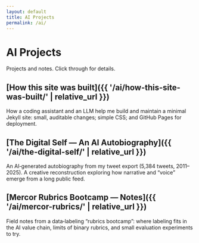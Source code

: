 ```yaml
---
layout: default
title: AI Projects
permalink: /ai/
---
```


# AI Projects

Projects and notes. Click through for details.

## [How this site was built]({{ '/ai/how-this-site-was-built/' | relative_url }})
How a coding assistant and an LLM help me build and maintain a minimal Jekyll site: small, auditable changes; simple CSS; and GitHub Pages for deployment.

## [The Digital Self — An AI Autobiography]({{ '/ai/the-digital-self/' | relative_url }})
An AI‑generated autobiography from my tweet export (5,384 tweets, 2011–2025). A creative reconstruction exploring how narrative and “voice” emerge from a long public feed.

## [Mercor Rubrics Bootcamp — Notes]({{ '/ai/mercor-rubrics/' | relative_url }})
Field notes from a data‑labeling “rubrics bootcamp”: where labeling fits in the AI value chain, limits of binary rubrics, and small evaluation experiments to try.
